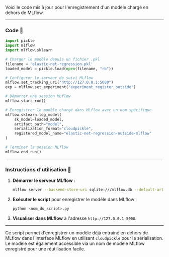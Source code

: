 Voici le code mis à jour pour l'enregistrement d'un modèle chargé en dehors de MLflow.

---

### Code 📝

```python
import pickle
import mlflow
import mlflow.sklearn

# Charger le modèle depuis un fichier .pkl
filename = 'elastic-net-regression.pkl'
loaded_model = pickle.load(open(filename, "rb"))

# Configurer le serveur de suivi MLflow
mlflow.set_tracking_uri("http://127.0.0.1:5000")
exp = mlflow.set_experiment("experiment_register_outside")

# Démarrer une session MLflow
mlflow.start_run()

# Enregistrer le modèle chargé dans MLflow avec un nom spécifique
mlflow.sklearn.log_model(
    sk_model=loaded_model,
    artifact_path="model",
    serialization_format="cloudpickle",
    registered_model_name="elastic-net-regression-outside-mlflow"
)

# Terminer la session MLflow
mlflow.end_run()
```

---

### Instructions d'utilisation 📖

1. **Démarrer le serveur MLflow** :
   ```bash
   mlflow server --backend-store-uri sqlite:///mlflow.db --default-artifact-root ./mlflow-artifacts --host 127.0.0.1 --port 5000
   ```

2. **Exécuter le script** pour enregistrer le modèle dans MLflow :
   ```bash
   python <nom_du_script>.py
   ```

3. **Visualiser dans MLflow** à l'adresse `http://127.0.0.1:5000`.

---

Ce script permet d'enregistrer un modèle déjà entraîné en dehors de MLflow dans l'interface MLflow en utilisant `cloudpickle` pour la sérialisation. Le modèle est également accessible via un nom de modèle MLflow enregistré pour une réutilisation facile.
